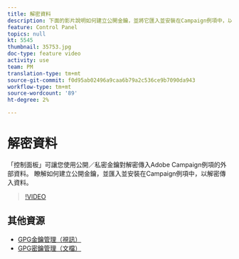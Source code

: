 ```yaml
---
title: 解密資料
description: 下面的影片說明如何建立公開金鑰，並將它匯入並安裝在Campaign例項中，以解密資料。
feature: Control Panel
topics: null
kt: 5545
thumbnail: 35753.jpg
doc-type: feature video
activity: use
team: PM
translation-type: tm+mt
source-git-commit: f0d95ab02496a9caa6b79a2c536ce9b7090da943
workflow-type: tm+mt
source-wordcount: '89'
ht-degree: 2%

---
```



# 解密資料

「控制面板」可讓您使用公開／私密金鑰對解密傳入Adobe Campaign例項的外部資料。
瞭解如何建立公開金鑰，並匯入並安裝在Campaign例項中，以解密傳入資料。

>[!VIDEO](https://video.tv.adobe.com/v/35753?quality=12)

## 其他資源

* [GPG金鑰管理（視訊）](./gpg-key-management-overview.md)
* [GPG密鑰管理（文檔）](https://docs.adobe.com/content/help/en/control-panel/using/instances-settings/gpg-keys-management.html)
